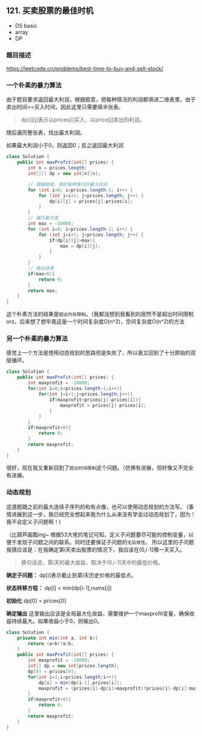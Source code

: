 ## 121. 买卖股票的最佳时机

- DS basic
- array
- DP

### 题目描述
https://leetcode.cn/problems/best-time-to-buy-and-sell-stock/

### 一个朴素的暴力算法

由于题目要求返回最大利润，根据题意，把每种情况的利润都填进二维表里。由于卖出时间>=买入时间，因此这里只需要填半张表。

> dp[i][j]表示以prices[i]买入，以price[j]卖出的利润。


随后遍历整张表，找出最大利润。

如果最大利润小于0，则返回0；反之返回最大利润

```java
class Solution {
    public int maxProfit(int[] prices) {
        int n = prices.length;
        int[][] dp = new int[n][n];

        // 根据题意，填好每种情况的最大利润
        for (int i=0; i<prices.length-1; i++) {
	        for (int j=i+1; j<prices.length; j++) {
                dp[i][j] = prices[j]-prices[i];
	        }
        }
        // 遍历最大值
        int max = -10000;
        for (int i=0; i<prices.length-1; i++) {
	        for (int j=i+1; j<prices.length; j++) {
                if(dp[i][j]>max){
                    max = dp[i][j];
                }
	        }
        }
        // 输出结果
        if(max<0){
            return 0;
        }
        return max;
    }
} 
```

这个朴素方法的结果是`超出内存限制`。（我都没想到我看到的居然不是超出时间限制orz，后来想了想毕竟这是一个时间复杂度O(n^2)，空间复杂度O(n^2)的方法

### 另一个朴素的暴力算法

感觉上一个方法是想用动态规划的思路但是失败了，所以我又回到了十分原始的双层循环。

```java
class Solution {
    public int maxProfit(int[] prices) {
        int maxprofit = -10000;
        for(int i=0;i<prices.length-1;i++){
            for(int j=i+1;j<prices.length;j++){
                if(maxprofit<prices[j]-prices[i]){
                    maxprofit = prices[j]-prices[i];
                }
            }
        }
        if(maxprofit<0){
            return 0;
        }
        return maxprofit;
    }
} 
```

很好，现在我又重新回到了`超出时间限制`这个问题。（仿佛有进展，但好像又不完全有进展。

### 动态规划
这道题跟之前的最大连续子序列的和有点像，也可以使用动态规划的方法写。
(事情进展到这一步，我已经完全想起来我为什么从来没有学会过动态规划了，因为！我不会定义子问题啊！)

（比葫芦画瓢ing~
根据53大佬的笔记可知，定义子问题要尽可能的控制变量，以便于发现子问题之间的联系。同时还要保证子问题的`无后效性`。
所以这里的子问题我猜应该是：在我确定第i天卖出股票的情况下，我应该在(0,i-1]哪一天买入。

> 换句话说，第i天的最大收益，取决于(0,i-1]天中的最低价格。

**确定子问题：**
dp[i]表示截止到第i天历史价格的最低点。

**状态转移方程：**
dp[i] = min(dp[i-1],nums[i])

**初始化**
dp[0] = prices[0]

**确定输出**
这里输出应该是全局最大化收益，需要维护一个maxprofit变量，确保收益持续最大。如果收益小于0，则输出0。

```java 
class Solution {
    private int min(int a, int b){
        return (a<b)?a:b;
    }
    public int maxProfit(int[] prices) {
        int maxprofit = -10000;
        int[] dp = new int[prices.length];
        dp[0] = prices[0];
        for(int i=1;i<prices.length;i++){
            dp[i] = min(dp[i-1],prices[i]);
            maxprofit = (prices[i]-dp[i]>maxprofit)?prices[i]-dp[i]:maxprofit;
        }
        if(maxprofit<0){
            return 0;
        }
        return maxprofit;
    }
}
```